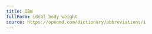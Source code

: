 ```yaml
---
title: IBW
fullForm: ideal body weight
source: https://openmd.com/dictionary/abbreviations/i
---
```

